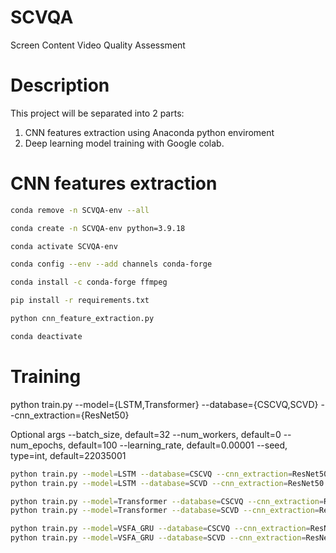 # SCVQA

Screen Content Video Quality Assessment

# Description

This project will be separated into 2 parts:

1. CNN features extraction using Anaconda python enviroment
2. Deep learning model training with Google colab.

# CNN features extraction

```bash
conda remove -n SCVQA-env --all

conda create -n SCVQA-env python=3.9.18

conda activate SCVQA-env

conda config --env --add channels conda-forge

conda install -c conda-forge ffmpeg

pip install -r requirements.txt

python cnn_feature_extraction.py

conda deactivate
```

# Training

python train.py --model={LSTM,Transformer} --database={CSCVQ,SCVD} --cnn_extraction={ResNet50}

Optional args
--batch_size, default=32
--num_workers, default=0
--num_epochs, default=100
--learning_rate, default=0.00001
--seed, type=int, default=22035001

```bash
python train.py --model=LSTM --database=CSCVQ --cnn_extraction=ResNet50 --batch_size=8 --num_epochs=200
python train.py --model=LSTM --database=SCVD --cnn_extraction=ResNet50 --batch_size=32 --num_epochs=200

python train.py --model=Transformer --database=CSCVQ --cnn_extraction=ResNet50 --batch_size=8 --num_epochs=200
python train.py --model=Transformer --database=SCVD --cnn_extraction=ResNet50 --batch_size=32 --num_epochs=200

python train.py --model=VSFA_GRU --database=CSCVQ --cnn_extraction=ResNet50 --batch_size=8 --num_epochs=200
python train.py --model=VSFA_GRU --database=SCVD --cnn_extraction=ResNet50 --batch_size=32 --num_epochs=200
```

